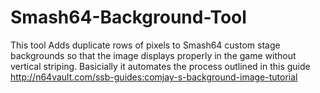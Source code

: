 # Smash64-Background-Tool

This tool Adds duplicate rows of pixels to Smash64 custom stage backgrounds so that the image displays properly
in the game without vertical striping.
Basicially it automates the process outlined in this guide http://n64vault.com/ssb-guides:comjay-s-background-image-tutorial

